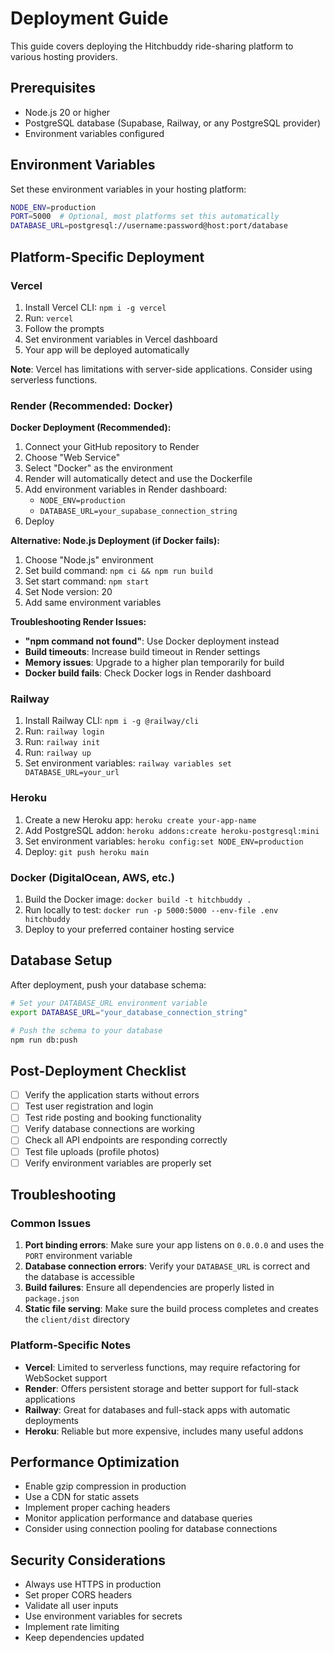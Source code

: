 # Deployment Guide

This guide covers deploying the Hitchbuddy ride-sharing platform to various hosting providers.

## Prerequisites

- Node.js 20 or higher
- PostgreSQL database (Supabase, Railway, or any PostgreSQL provider)
- Environment variables configured

## Environment Variables

Set these environment variables in your hosting platform:

```bash
NODE_ENV=production
PORT=5000  # Optional, most platforms set this automatically
DATABASE_URL=postgresql://username:password@host:port/database
```

## Platform-Specific Deployment

### Vercel

1. Install Vercel CLI: `npm i -g vercel`
2. Run: `vercel`
3. Follow the prompts
4. Set environment variables in Vercel dashboard
5. Your app will be deployed automatically

**Note**: Vercel has limitations with server-side applications. Consider using serverless functions.

### Render (Recommended: Docker)

**Docker Deployment (Recommended):**
1. Connect your GitHub repository to Render
2. Choose "Web Service"
3. Select "Docker" as the environment
4. Render will automatically detect and use the Dockerfile
5. Add environment variables in Render dashboard:
   - `NODE_ENV=production`
   - `DATABASE_URL=your_supabase_connection_string`
6. Deploy

**Alternative: Node.js Deployment (if Docker fails):**
1. Choose "Node.js" environment
2. Set build command: `npm ci && npm run build`
3. Set start command: `npm start`
4. Set Node version: 20
5. Add same environment variables

**Troubleshooting Render Issues:**
- **"npm command not found"**: Use Docker deployment instead
- **Build timeouts**: Increase build timeout in Render settings
- **Memory issues**: Upgrade to a higher plan temporarily for build
- **Docker build fails**: Check Docker logs in Render dashboard

### Railway

1. Install Railway CLI: `npm i -g @railway/cli`
2. Run: `railway login`
3. Run: `railway init`
4. Run: `railway up`
5. Set environment variables: `railway variables set DATABASE_URL=your_url`

### Heroku

1. Create a new Heroku app: `heroku create your-app-name`
2. Add PostgreSQL addon: `heroku addons:create heroku-postgresql:mini`
3. Set environment variables: `heroku config:set NODE_ENV=production`
4. Deploy: `git push heroku main`

### Docker (DigitalOcean, AWS, etc.)

1. Build the Docker image: `docker build -t hitchbuddy .`
2. Run locally to test: `docker run -p 5000:5000 --env-file .env hitchbuddy`
3. Deploy to your preferred container hosting service

## Database Setup

After deployment, push your database schema:

```bash
# Set your DATABASE_URL environment variable
export DATABASE_URL="your_database_connection_string"

# Push the schema to your database
npm run db:push
```

## Post-Deployment Checklist

- [ ] Verify the application starts without errors
- [ ] Test user registration and login
- [ ] Test ride posting and booking functionality
- [ ] Verify database connections are working
- [ ] Check all API endpoints are responding correctly
- [ ] Test file uploads (profile photos)
- [ ] Verify environment variables are properly set

## Troubleshooting

### Common Issues

1. **Port binding errors**: Make sure your app listens on `0.0.0.0` and uses the `PORT` environment variable
2. **Database connection errors**: Verify your `DATABASE_URL` is correct and the database is accessible
3. **Build failures**: Ensure all dependencies are properly listed in `package.json`
4. **Static file serving**: Make sure the build process completes and creates the `client/dist` directory

### Platform-Specific Notes

- **Vercel**: Limited to serverless functions, may require refactoring for WebSocket support
- **Render**: Offers persistent storage and better support for full-stack applications
- **Railway**: Great for databases and full-stack apps with automatic deployments
- **Heroku**: Reliable but more expensive, includes many useful addons

## Performance Optimization

- Enable gzip compression in production
- Use a CDN for static assets
- Implement proper caching headers
- Monitor application performance and database queries
- Consider using connection pooling for database connections

## Security Considerations

- Always use HTTPS in production
- Set proper CORS headers
- Validate all user inputs
- Use environment variables for secrets
- Implement rate limiting
- Keep dependencies updated